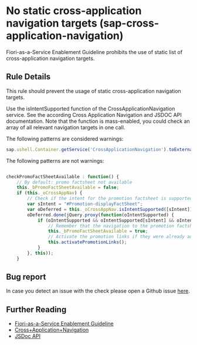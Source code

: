 # No static cross-application navigation targets (sap-cross-application-navigation)

Fiori-as-a-Service Enablement Guideline prohibits the use of static list of cross-application navigation targets.

## Rule Details

This rule should prevent the usage of static cross-application navigation targets.

Use the isIntentSupported function of the CrossApplicationNavigation service. See the according Cross Application Navigation and JSDOC API documentation. Note that the function is mass-enabled, you could check an array of all relevant navigation targets in one call.

The following patterns are considered warnings:

```js
sap.ushell.Container.getService('CrossApplicationNavigation').toExternal({});
```

The following patterns are not warnings:

```js

checkPromoFactSheetAvailable : function() {
    // By default: promo factsheet not available
    this._bPromoFactSheetAvailable = false;
    if (this._oCrossAppNav) {
        // Check if the intent for the promotion factsheet is supported
        var sIntent = "#Promotion-displayFactSheet";
        var oDeferred = this._oCrossAppNav.isIntentSupported([sIntent]);
        oDeferred.done(jQuery.proxy(function(oIntentSupported) {
            if (oIntentSupported && oIntentSupported[sIntent] && oIntentSupported[sIntent].supported === true) {
                // Remember that the navigation to the promotion factsheet is possible
                this._bPromoFactSheetAvailable = true;
                // Activate the promotion links if they were already added to the view
                this.activatePromotionLinks();
            }
        }, this));
    }

```

## Bug report

In case you detect an issue with the check please open a Github issue [here](https://github.wdf.sap.corp/S4FIORI-CD/fiori.pipeline/issues).

## Further Reading

- [Fiori-as-a-Service Enablement Guideline](https://wiki.wdf.sap.corp/wiki/display/fiorisuite/AT1+Fiori-as-a-Service+Enablement+Guideline#AT1Fiori-as-a-ServiceEnablementGuideline-Cross-ApplicationNavigationTargets)
- [Cross+Application+Navigation](https://wiki.wdf.sap.corp/wiki/display/unifiedshell/Cross+Application+Navigation)
- [JSDoc API](http://veui5infra.dhcp.wdf.sap.corp:8080/sapui5-sdk-dist/#docs/api/symbols/sap.ushell.services.CrossApplicationNavigation.html#isIntentSupported)

